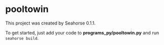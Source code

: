 # pooltowin

This project was created by Seahorse 0.1.1.

To get started, just add your code to **programs_py/pooltowin.py** and run `seahorse build`.
